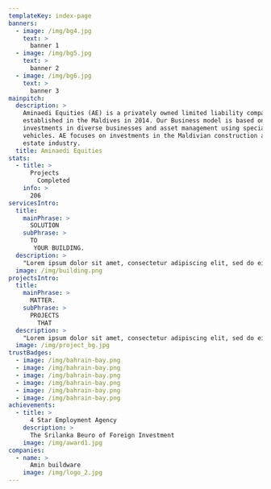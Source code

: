 ```yaml
---
templateKey: index-page
banners:
  - image: /img/bg4.jpg
    text: >
      banner 1
  - image: /img/bg5.jpg
    text: >
      banner 2
  - image: /img/bg6.jpg
    text: >
      banner 3
mainpitch:
  description: >
    Aminaedi Equities (AE) is a privately owned limited liability company
    established in the Maldives in 2014. Our Business model is based on
    investments in diverse businesses and asset management using special purpose
    vehicles. AE focuses on investments in the Maldivian construction and real
    estate industry.
  title: Aminaedi Equities
stats:
  - title: >
      Projects
        Completed
    info: >
      206
servicesIntro:
  title:
    mainPhrase: >
      SOLUTION
    subPhrase: >
      TO
       YOUR BUILDING.
  description: >
    "Lorem ipsum dolor sit amet, consectetur adipiscing elit, sed do eiusmod tempor incididunt ut labore et dolore magna aliqua. Ut enim ad minim veniam, quis nostrud exercitation ullamco laboris nisi ut aliquip ex ea commodo consequat. Duis aute irure dolor in reprehenderit in voluptate velit esse cillum dolore eu fugiat nulla pariatur. Excepteur sint occaecat cupidatat non proident, sunt in culpa qui officia deserunt mollit anim id est laborum."
  image: /img/building.png
projectsIntro:
  title:
    mainPhrase: >
      MATTER.
    subPhrase: >
      PROJECTS
        THAT
  description: >
    "Lorem ipsum dolor sit amet, consectetur adipiscing elit, sed do eiusmod tempor incididunt ut labore et dolore magna aliqua. Ut enim ad minim veniam, quis nostrud exercitation ullamco laboris nisi ut aliquip ex ea commodo consequat. Duis aute irure dolor in reprehenderit in voluptate velit esse cillum dolore eu fugiat nulla pariatur. Excepteur sint occaecat cupidatat non proident, sunt in culpa qui officia deserunt mollit anim id est laborum."
  image: /img/project_bg.jpg
trustBadges:
  - image: /img/bahrain-bay.png
  - image: /img/bahrain-bay.png
  - image: /img/bahrain-bay.png
  - image: /img/bahrain-bay.png
  - image: /img/bahrain-bay.png
  - image: /img/bahrain-bay.png
achievements:
  - title: >
      4 Star Employment Agency
    description: >
      The Srilanka Beuro of Foreign Investment
    image: /img/award1.jpg
companies:
  - name: >
      Amin buildware
    image: /img/logo_2.jpg
---
```

